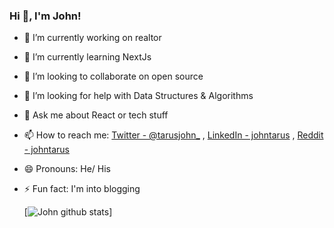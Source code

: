 ### Hi 👋, I'm John!

- 🔭 I’m currently working on realtor
- 🌱 I’m currently learning NextJs
- 👯 I’m looking to collaborate on open source
- 🤔 I’m looking for help with Data Structures & Algorithms
- 💬 Ask me about React or tech stuff
- 📫 How to reach me: [Twitter - @tarusjohn_](https://twitter.com/home) ,  [LinkedIn - johntarus](https://www.linkedin.com/feed/) ,  [Reddit - johntarus](https://www.reddit.com/)
- 😄 Pronouns: He/ His
- ⚡ Fun fact: I'm into blogging



  
  
  [![John github stats](https://github-readme-stats.vercel.app/api?username=johntarus&&show_icons=true&count_private=true&title_color=ffffff&icon_color=bb2acf&text_color=daf7dc&bg_color=191919)]

